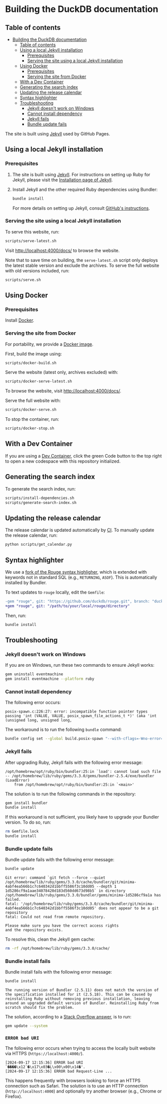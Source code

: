 # Building the DuckDB documentation

## Table of contents

* [Building the DuckDB documentation](#building-the-duckdb-documentation)
  * [Table of contents](#table-of-contents)
  * [Using a local Jekyll installation](#using-a-local-jekyll-installation)
    * [Prerequisites](#prerequisites)
    * [Serving the site using a local Jekyll installation](#serving-the-site-using-a-local-jekyll-installation)
  * [Using Docker](#using-docker)
    * [Prerequisites](#prerequisites-1)
    * [Serving the site from Docker](#serving-the-site-from-docker)
  * [With a Dev Container](#with-a-dev-container)
  * [Generating the search index](#generating-the-search-index)
  * [Updating the release calendar](#updating-the-release-calendar)
  * [Syntax highlighter](#syntax-highlighter)
  * [Troubleshooting](#troubleshooting)
    * [Jekyll doesn't work on Windows](#jekyll-doesnt-work-on-windows)
    * [Cannot install dependency](#cannot-install-dependency)
    * [Jekyll fails](#jekyll-fails)
    * [Bundle update fails](#bundle-update-fails)

The site is built using [Jekyll](https://jekyllrb.com/) used by GitHub Pages.

## Using a local Jekyll installation

### Prerequisites

1. The site is built using [Jekyll](https://jekyllrb.com/). For instructions on setting up Ruby for Jekyll, please visit the [Installation page of Jekyll](https://jekyllrb.com/docs/installation/macos/).

2. Install Jekyll and the other required Ruby dependencies using Bundler:

    ```bash
    bundle install
    ```

    For more details on setting up Jekyll, consult [GitHub's instructions](https://docs.github.com/en/pages/setting-up-a-github-pages-site-with-jekyll/testing-your-github-pages-site-locally-with-jekyll).

### Serving the site using a local Jekyll installation

To serve this website, run:

```bash
scripts/serve-latest.sh
```

Visit <http://localhost:4000/docs/> to browse the website.

Note that to save time on building, the `serve-latest.sh` script only deploys the latest stable version and exclude the archives. To serve the full website with old versions included, run:

```bash
scripts/serve.sh
```

## Using Docker

### Prerequisites

Install [Docker](https://docs.docker.com/get-docker/).

### Serving the site from Docker

For portability, we provide a [Docker image](Dockerfile).

First, build the image using:

```bash
scripts/docker-build.sh
```

Serve the website (latest only, archives excluded) with:

```bash
scripts/docker-serve-latest.sh
```

To browse the website, visit <http://localhost:4000/docs/>.

Serve the full website with:

```bash
scripts/docker-serve.sh
```

To stop the container, run:

```bash
scripts/docker-stop.sh
```

## With a Dev Container

If you are using a [Dev Container](https://code.visualstudio.com/docs/devcontainers/containers), click the green Code button to the top right to open a new codespace with this repository initialized.

## Generating the search index

To generate the search index, run:

```bash
scripts/install-dependencies.sh
scripts/generate-search-index.sh
```

## Updating the release calendar

The release calendar is updated automatically by [CI](.github/workflows/jekyll.yml). To manually update the release calendar, run:

```bash
python scripts/get_calendar.py
```

## Syntax highlighter

We use a [fork of the Rouge syntax highligher](https://github.com/duckdb/rouge/blob/duckdb/lib/rouge/lexers/sql.rb), which is extended with keywords not in standard SQL (e.g., `RETURNING`, `ASOF`). This is automatically installed by Bundler.

To text updates to `rouge` locally, edit the `Gemfile`:

```diff
-gem "rouge", git: "https://github.com/duckdb/rouge.git", branch: "duckdb"
+gem "rouge", git: "/path/to/your/local/rouge/directory"
```

Then, run:

```bash
bundle install
```

## Troubleshooting

### Jekyll doesn't work on Windows

If you are on Windows, run these two commands to ensure Jekyll works:

```bash
gem uninstall eventmachine
gem install eventmachine --platform ruby
```

### Cannot install dependency

The following error occurs:

```console
posix-spawn.c:226:27: error: incompatible function pointer types passing 'int (VALUE, VALUE, posix_spawn_file_actions_t *)' (aka 'int (unsigned long, unsigned long,
```

The workaround is to run the following `bundle` command:

```bash
bundle config set --global build.posix-spawn "--with-cflags=-Wno-error=incompatible-function-pointer-types"
```

### Jekyll fails

After upgrading Ruby, Jekyll fails with the following error message:

```console
/opt/homebrew/opt/ruby/bin/bundler:25:in `load': cannot load such file -- /opt/homebrew/lib/ruby/gems/3.3.0/gems/bundler-2.5.4/exe/bundler (LoadError)
	from /opt/homebrew/opt/ruby/bin/bundler:25:in `<main>'
```

The solution is to run the following commands in the repository:

```bash
gem install bundler
bundle install
```

If this workaround is not sufficient, you likely have to upgrade your Bundler version.
To do so, run:

```bash
rm Gemfile.lock
bundle install
```

### Bundle update fails

Bundle update fails with the following error message:

```bash
bundle update
```

```console
Git error: command `git fetch --force --quiet
/opt/homebrew/lib/ruby/gems/3.3.0/cache/bundler/git/minima-4abf4ea566b1c7c640342d1bbff5586f3c10dd05 --depth 1
1d5286cf9a1aae34078420d183d560dd673d98b5` in directory /opt/homebrew/lib/ruby/gems/3.3.0/bundler/gems/minima-1d5286cf9a1a has failed.
fatal: '/opt/homebrew/lib/ruby/gems/3.3.0/cache/bundler/git/minima-4abf4ea566b1c7c640342d1bbff5586f3c10dd05' does not appear to be a git
repository
fatal: Could not read from remote repository.

Please make sure you have the correct access rights
and the repository exists.
```

To resolve this, clean the Jekyll gem cache:

```bash
rm -rf /opt/homebrew/lib/ruby/gems/3.3.0/cache/
```

### Bundle install fails

Bundle install fails with the following error message:

```bash
bundle install
```

```console
The running version of Bundler (2.5.11) does not match the version of the specification installed for it (2.5.18). This can be caused by
reinstalling Ruby without removing previous installation, leaving around an upgraded default version of Bundler. Reinstalling Ruby from
scratch should fix the problem.
```

The solution, according to a [Stack Overflow answer](https://stackoverflow.com/a/63761800), is to run:

```bash
gem update --system
```

### `ERROR bad URI`

The following error occurs when trying to access the locally built website via HTTPS (`https://localhost:4000/`).

```console
[2024-09-17 12:15:36] ERROR bad URI `����\x12`�\x17\x03�L\x00\x00\x14�'.
[2024-09-17 12:15:36] ERROR bad Request-Line ...
```

This happens frequently with browsers looking to force an HTTPS connection such as Safari.
The solution is to use an HTTP connection (`http://localhost:4000`) and optionally try another browser (e.g., Chrome or Firefox).
